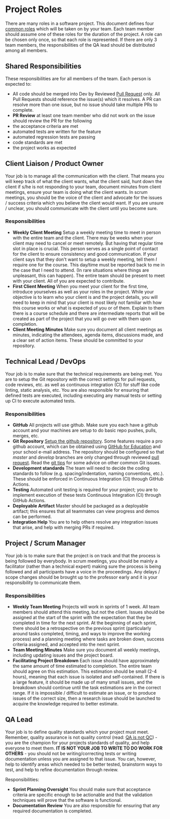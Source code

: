 # Project Roles

There are many roles in a software project.  This document defines four [common roles](https://www.dummies.com/careers/project-management/team-roles-within-an-agile-management-framework/) which will be taken on by your team.  Each team member should assume one of these roles for the duration of the project.  A role can be chosen only once, so that each role is represented.  If there are only 3 team members, the responsibilities of the QA lead should be distributed among all members.

## Shared Responsibilities

These responsibilities are for all members of the team.  Each person is expected to:

- All code should be merged into Dev by Reviewed [Pull Request](./git_basics.md) only.  All Pull Requests should reference the issue(s) which it resolves.  A PR can resolve more than one issue, but no issue should take multiple PRs to complete.
- **PR Review** at least one team member who did not work on the issue should review the PR for the following
 - the acceptance criteria are met
 - automated tests are written for the feature
 - automated regression tests are passing
 - code standards are met
 - the project works as expected

## Client Liaison / Product Owner

Your job is to manage all the communication with the client. That means you will keep track of what the client wants, what the client said, hunt down the client if s/he is not responding to your team, document minutes from client meetings, ensure your team is doing what the client wants.  In scrum meetings, you should be the voice of the client and advocate for the issues / success criteria which you believe the client would want.  If you are unsure / unclear, you should communicate with the client until you become sure.

### Responsibilities

- **Weekly Client Meeting** Setup a weekly meeting time to meet in person with the entire team and the client. There may be weeks when your client may need to cancel or meet remotely. But having that regular time slot in place is crucial. This person serves as a single point of contact for the client to ensure consistency and good communication.  If your client says that they don't want to setup a weekly meeting, tell them *I* require one for the course. This day/time must be reported back to me in the case that I need to attend. (In rare situations where things are unpleasant, this can happen).  The entire team should be present to meet with your client.  All of you are expected to contribute.
- **First Client Meeting**  When you meet your client for the first time, introduce yourselves as well as your roles in the project. While your objective is to learn who your client is and the project details, you will need to keep in mind that your client is most likely not familiar with how this course works or what is expected of you or of them. Explain to them there is a course schedule and there are intermediate reports that will be created as part of the project that you will go over with them upon completion.
- **Client Meeting Minutes**  Make sure you document all client meetings as minutes, indicating the attendees, agenda items, discussions made, and a clear set of action items.  These should be committed to your repository.

## Technical Lead / DevOps

Your job is to make sure that the technical requirements are being met.  You are to setup the Git repository with the correct settings for pull requests, code reviews, etc. as well as continuous integration (CI) for stuff like code linting, static analysis, etc.  You are also responsible for ensuring that defined tests are executed, including executing any manual tests or setting up CI to execute automated tests.

### Responsibilities

- **GitHub** All projects will use github. Make sure you each have a github account and your machines are setup to do basic repo pushes, pulls, merges, etc.
- **Git Repository** [Setup the github repository](./git_basics.md).  Some features require a pro github account, which can be obtained using [GitHub for Education](https://education.github.com/pack) and your school e-mail address.  The repository should be configured so that *master* and *develop* branches are only changed through reviewed [pull request](./git_basics.md).  Read the [git tips](./git_tips.md) for some advice on other common Git issues.
- **Development standards** The team will need to decide the coding standards to follow (e.g. spacing/indentation, naming conventions, etc.). These should be enforced in Continuous Integration (CI) through GitHub Actions.
- **Testing** Automated unit testing is required for your project; you are to implement execution of these tests Continuous Integration (CI) through GitHub Actions.
- **Deployable Artifact**  Master should be packaged as a deployable artifact; this ensures that all teammates can view progress and demos can be performed.
- **Integration Help** You are to help others resolve any integration issues that arise, and help with merging PRs if required.

## Project / Scrum Manager

Your job is to make sure that the project is on track and that the process is being followed by everybody.  In scrum meetings, you should be mainly a facilitator (rather than a technical expert) making sure the process is being followed and all participants have a voice in the proceedings.  Any delays / scope changes should be brought up to the professor early and it is your responsibility to communicate them.

### Responsibilities
- **Weekly Team Meeting**   Projects will work in sprints of 1 week.  All team members should attend this meeting, but not the client.  Issues should be assigned at the start of the sprint with the expectation that they be completed in time for the next sprint.  At the beginning of each sprint, there should be a retrospective on the previous sprint (particularly around tasks completed, timing, and ways to improve the working process) and a planning meeting where tasks are broken down, success criteria assigned, and accepted into the next sprint.
- **Team Meeting Minutes** Make sure you document all weekly meetings, including updating issues and the project board.
- **Facilitating Project Breakdown** Each issue should have approximately the same amount of time estimated to completion.  The entire team should agree on this estimation.  This estimation should be small (2-4 hours), meaning that each issue is isolated and self-contained.  If there is a large feature, it should be made up of many small issues, and the breakdown should continue until the task estimations are in the correct range.  If it is impossible / difficult to estimate an issue, or to produce issues of the correct size, then a research issue should be launched to acquire the knowledge required to better estimate.

## QA Lead

Your job is to define quality standards which your project must meet.  Remember, quality assurance is not quality control (read: [QA is not QC](https://www.diffen.com/difference/Quality_Assurance_vs_Quality_Control)) - you are the champion for your projects standards of quality, and help everyone to meet them.  **IT IS NOT YOUR JOB TO WRITE TO DO WORK FOR OTHERS** - you should not be writing/correcting tests or writing documentation unless you are assigned to that issue.  You can, however, help to identify areas which needed to be better tested, brainstorm ways to test, and help to refine documentation through review.

Responsibilities: 
- **Sprint Planning Oversight** You should make sure that acceptance criteria are specific enough to be actionable and that the validation techniques will prove that the software is functional.
- **Documentation Review** You are also responsible for ensuring that any required documentation is completed.
